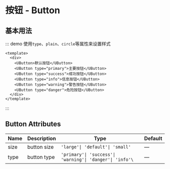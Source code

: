 # 按钮 - Button

## 基本用法
::: demo 使用`type`、`plain`、`circle`等属性来设置样式
  ```vue
  <template>
    <div>
      <UButton>默认按钮</UButton>
      <UButton type="primary">主要按钮</UButton>
      <UButton type="success">成功按钮</UButton>
      <UButton type="info">信息按钮</UButton>
      <UButton type="warning">警告按钮</UButton>
      <UButton type="danger">危险按钮</UButton>
    </div>
  </template>
  ```
:::

## Button Attributes

| Name              | Description                                                             | Type                                                                            | Default |
| ----------------- | ----------------------------------------------------------------------- | ------------------------------------------------------------------------------- | ------- |
| size              | button size                                                             | `'large'\| 'default'\| 'small'`                                          | —       |
| type              | button type                                                             |`'primary'\| 'success'\| 'warning'\| 'danger'\| 'info'\` | —       |
